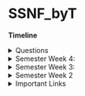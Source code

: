 # SSNF_byT
**Timeline** <br />
<details>
<summary>Questions</summary>
<br>

- [ ] Question 1
    
</details>

<details>
<summary>Semester Week 4:</summary>
<br/>

-[ ] Test

</details>

<details>
<summary>Semester Week 3:</summary>
<br/>

Look into differences between [nflows](https://github.com/bayesiains/nflows) and [Zuko](https://github.com/francois-rozet/zuko) libraries.
- [ ] Create/ Define metric how to compare them on test samples.
- [ ] Draw conclusion
</details>

<details>
<summary>Semester Week 2</summary>
<br>
    
Study ETH Course until Week 7 normalizing flows. [Link to lecture](https://ait.ethz.ch/teaching/courses/2023-ss-machine-perception): <br />
- [x] Week 1
- [x] Week 2
- [ ] Week 3
- [ ] Week 4
- [ ] Week 5
- [ ] Week 6
- [x] Week 7

- [ ] Finish implementing and understanding of the following jupyter notebooks: (fff_study.ipynb and make_samples.ipynb)
</details>

<details>
<summary>Important Links</summary>
<br>

- Normalizing flows in general:
    - [1] repo containing link to the main resources, regularly updated (most of the stuff I mention in what follows is reported here as well)
    - [2] a presentation that Davide did at an ETH group meeting, with stuff from the papers already pre-digested (quite similar to the one you linked)
    - [3] interesting introductory paper 
    - [4] another interesting interesting introductory paper
    - [5] main paper about Neural Spline Flows, which is the main kind of transform used in what I've done so far
- Flows4Flows (i.e. the method I'm trying to tune to perform the corrections):
    - [6] paper
    - [7] gh repo
- CQR (i.e. the method already in place and that we're trying to "upgrade" using NFs)
    - [8] Higgs -> gamma gamma differential cross sections paper, see 4.2.1
- Code
    - [9] main repo where I've been implementing the procedure (there are multiple branches due to the different attempts - don't worry too much about it now since it will require deeper explanation)
    - [10] package containing the flows we're using now 
    - [11] another package that we might investigate

On top of this, I will soon add to a repo some small prototypes that I have used here and there to study the problem without using the full setup - which are probably the best place where to start.
Of course I will explain most of this in much better detail when we will start.

Cheers,
Massimiliano

[1] https://github.com/janosh/awesome-normalizing-flows <br />
[2] https://indico.cern.ch/event/1249252/contributions/5248861/attachments/2584931/4459247/23_01_20%20-%20MEMFlow%20project.pdf <br />
[3] https://arxiv.org/pdf/1912.02762.pdf <br />
[4] https://arxiv.org/pdf/1908.09257.pdf <br />
[5] https://arxiv.org/pdf/1906.04032.pdf <br />
[6] https://arxiv.org/pdf/2211.02487.pdf <br />
[7] https://github.com/jraine/flows4flows <br />
[8] https://arxiv.org/abs/2208.12279 <br />
[9] https://github.com/maxgalli/ShowerShapesNormalizingFlow <br />
[10] https://github.com/bayesiains/nflows <br />
[11] https://github.com/francois-rozet/zuko.git <br />
</details>

